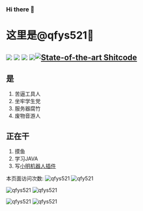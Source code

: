 ### Hi there 👋
# 这里是@qfys521👏
[![](https://img.shields.io/badge/IDE-Visual%20Studio-purple?style=flat-square&logo=visual-studio)](https://visualstudio.microsoft.com/zh-hans/) [![](https://img.shields.io/badge/IDE-Goland-blue?style=flat-square&logo=IntelliJ%20IDEA)](https://code.visualstudio.com/) [![](https://img.shields.io/badge/Tool-Visual%20Studio%20Code-blue?style=flat-square&logo=visual-studio-code)](https://code.visualstudio.com/) [![](https://img.shields.io/badge/-Git-f05032?style=flat-square&logo=git&logoColor=white)](https://git-scm.com/)[![State-of-the-art Shitcode](https://img.shields.io/static/v1?label=State-of-the-art&message=Shitcode&color=7B5804)](https://github.com/trekhleb/state-of-the-art-shitcode)
----
## 是
1. 苦逼工具人
1. 坐牢学生党
1. 服务器腐竹
1. 废物音游人

## 正在干
1. 摸鱼
1. 学习JAVA
1. 写[小明机器人插件](https://github.com/qfys521/faweHelper)


本页面访问次数:
![qfys521](https://count.getloli.com/get/@qfys521)
![qfy521](https://github-profile-summary-cards.vercel.app/api/cards/profile-details?username=qfys521&theme=vue)

![qfys521](https://github-profile-summary-cards.vercel.app/api/cards/repos-per-language?username=qfys521&theme=vue)
![qfys521](https://github-profile-summary-cards.vercel.app/api/cards/most-commit-language?username=qfys521&theme=vue)

![qfys521](https://github-profile-summary-cards.vercel.app/api/cards/stats?username=qfys521&theme=vue)
![qfys521](https://github-profile-summary-cards.vercel.app/api/cards/productive-time?username=qfys521&theme=vue)
